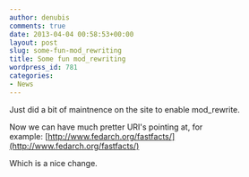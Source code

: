 ```yaml
---
author: denubis
comments: true
date: 2013-04-04 00:58:53+00:00
layout: post
slug: some-fun-mod_rewriting
title: Some fun mod_rewriting
wordpress_id: 781
categories:
- News
---
```


Just did a bit of maintnence on the site to enable mod_rewrite.

Now we can have much pretter URI's pointing at, for example: [http://www.fedarch.org/fastfacts/](http://www.fedarch.org/fastfacts/)

Which is a nice change.
